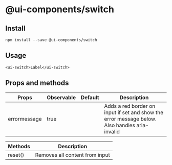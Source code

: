 # @ui-components/switch

## Install
```
npm install --save @ui-components/switch
```

## Usage
```
<ui-switch>Label</ui-switch>
```

## Props and methods
|  Props | Observable | Default | Description |
| --- | --- | --- | --- |
| errormessage | true | | Adds a red border on input if set and show the error message below. Also handles aria-invalid |

| Methods | Description |
| --- | --- |
| reset() | Removes all content from input |
